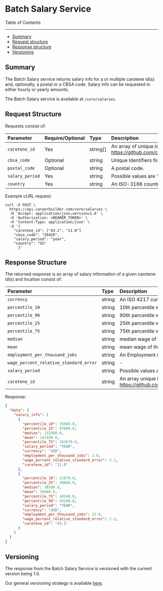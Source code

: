 Batch Salary Service
====================

Table of Contents
_____________

- [Summary](#summary)
- [Request structure](#request-structure)
- [Response structure](#response-structure)
- [Versioning](#versioning)

Summary
-----------
The Batch Salary service returns salary info for a or multiple carotene id(s) and, optionally, a postal or a CBSA code.
Salary info can be requested in either hourly or yearly amounts.

The Batch Salary service is available at `/core/salaries`.

Request Structure
-----------

Requests consist of:

| Parameter | Require/Optional | Type | Description |
|:----------|:-------|:-------|:-------|
|`carotene_id`| Yes | string[] | An array of unique id(s) representing a carotene job title classification https://github.com/careerbuilder/DataScienceAPIDocumentation/blob/master/JobTitle.md#taxonomies|
|`cbsa_code` | Optional | string |  Unique Identifiers for US metropolitan statistical areas. |
|`postal_code` | Optional | string | A postal code.|
|`salary_period` | Yes | string | Possible values are "Year", "Hour". | 
|`country` | Yes | string |An ISO-3166 country code.|

Example cURL request:

```
curl -X POST \
  https://api.careerbuilder.com/core/salaries \
  -H 'Accept: application/json;version=1.0' \
  -H 'Authorization: <BEARER_TOKEN>' \
  -H 'Content-Type: application/json' \
  -d '{
	"carotene_id": ["43.1", "11.0"]
	"cbsa_code": "26420",
	"salary_period": "year",
	"country": "US"
      }'
```

Response Structure
-----------
The returned response is an array of salary information of a given carotene id(s) and location
consist of:

| Parameter | Type | Description |
|:----------|:-------|:-------|
|`currency` | string | An ISO 4217 currency code.|
|`percentile_10` | string | 10th percentile wage of the requested `salary_period`. |
|`percentile_90` | string |  90th percentile wage of the requested `salary_period`. |
|`percentile_25` | string |  25th percentile wage of the requested `salary_period`. |
|`percentile_75` | string |  75th percentile wage of the requested `salary_period`. |
|`median` | string |  median wage of the requested `salary_period`. |
|`mean` | string |  mean wage of the requested `salary_period`. |
|`employment_per_thousand_jobs` | string | An Employment rate per 1000 jobs  |
|`wage_percent_relative_standard_error` | string | -  |
|`salary_period` | string | Possible values are `YEAR`, `HOUR` based on the requested`salary_period`.| 
|`carotene_id` | string | An array unique id(s) representing a carotene job title classification https://github.com/careerbuilder/DataScienceAPIDocumentation/blob/master/JobTitle.md#taxonomies|

Response:
```json
{
  "data": {
    "salary_info": [
      {
        "percentile_10": 76460.0,
        "percentile_25": 97680.0,
        "median": 132990.0,
        "mean": 147450.0,
        "percentile_75": 183670.0,
        "salary_period": "YEAR",
        "currency": "USD",
        "employment_per_thousand_jobs": 2.0,
        "wage_percent_relative_standard_error": 2.1,
        "carotene_id": "11.0"
      },
      {
        "percentile_10": 21870.0,
        "percentile_25": 30660.0,
        "median": 38500.0,
        "mean": 39690.0,
        "percentile_75": 48340.0,
        "percentile_90": 59100.0,
        "salary_period": "YEAR",
        "currency": "USD",
        "employment_per_thousand_jobs": 12.0,
        "wage_percent_relative_standard_error": 1.2,
        "carotene_id": "43.1"
      }
    ]
  }
}
```
Versioning
-----------
The response from the Batch Salary Service is versioned with the current version being 1.0.

Our general versioning strategy is available [here](/Versioning.md).
